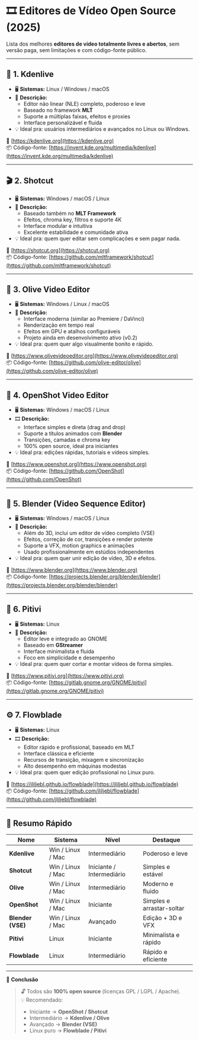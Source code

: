 # 🎞️ Editores de Vídeo Open Source (2025)

Lista dos melhores **editores de vídeo totalmente livres e abertos**, sem versão paga, sem limitações e com código-fonte público.

---

## 🧩 **1. Kdenlive**

- 🖥️ **Sistemas:** Linux / Windows / macOS  
- 🧠 **Descrição:**
  - Editor não linear (NLE) completo, poderoso e leve  
  - Baseado no framework **MLT**  
  - Suporte a múltiplas faixas, efeitos e proxies  
  - Interface personalizável e fluida  
- 💡 Ideal pra: usuários intermediários e avançados no Linux ou Windows.

🔗 [https://kdenlive.org](https://kdenlive.org)  
📦 Código-fonte: [https://invent.kde.org/multimedia/kdenlive](https://invent.kde.org/multimedia/kdenlive)

---

## 🎬 **2. Shotcut**

- 🖥️ **Sistemas:** Windows / macOS / Linux  
- 🎥 **Descrição:**
  - Baseado também no **MLT Framework**  
  - Efeitos, chroma key, filtros e suporte 4K  
  - Interface modular e intuitiva  
  - Excelente estabilidade e comunidade ativa  
- 💡 Ideal pra: quem quer editar sem complicações e sem pagar nada.

🔗 [https://shotcut.org](https://shotcut.org)  
📦 Código-fonte: [https://github.com/mltframework/shotcut](https://github.com/mltframework/shotcut)

---

## 🧰 **3. Olive Video Editor**

- 🖥️ **Sistemas:** Windows / Linux / macOS  
- 🧠 **Descrição:**
  - Interface moderna (similar ao Premiere / DaVinci)  
  - Renderização em tempo real  
  - Efeitos em GPU e atalhos configuráveis  
  - Projeto ainda em desenvolvimento ativo (v0.2)  
- 💡 Ideal pra: quem quer algo visualmente bonito e rápido.

🔗 [https://www.olivevideoeditor.org](https://www.olivevideoeditor.org)  
📦 Código-fonte: [https://github.com/olive-editor/olive](https://github.com/olive-editor/olive)

---

## 🧱 **4. OpenShot Video Editor**

- 🖥️ **Sistemas:** Windows / macOS / Linux  
- 🎞️ **Descrição:**
  - Interface simples e direta (drag and drop)  
  - Suporte a títulos animados com **Blender**  
  - Transições, camadas e chroma key  
  - 100% open source, ideal pra iniciantes  
- 💡 Ideal pra: edições rápidas, tutoriais e vídeos simples.

🔗 [https://www.openshot.org](https://www.openshot.org)  
📦 Código-fonte: [https://github.com/OpenShot](https://github.com/OpenShot)

---

## 🎨 **5. Blender (Video Sequence Editor)**

- 🖥️ **Sistemas:** Windows / macOS / Linux  
- 🧠 **Descrição:**
  - Além do 3D, inclui um editor de vídeo completo (VSE)  
  - Efeitos, correção de cor, transições e render potente  
  - Suporte a VFX, motion graphics e animações  
  - Usado profissionalmente em estúdios independentes  
- 💡 Ideal pra: quem quer unir edição de vídeo, 3D e efeitos.

🔗 [https://www.blender.org](https://www.blender.org)  
📦 Código-fonte: [https://projects.blender.org/blender/blender](https://projects.blender.org/blender/blender)

---

## 🧩 **6. Pitivi**

- 🖥️ **Sistemas:** Linux  
- 🎥 **Descrição:**
  - Editor leve e integrado ao GNOME  
  - Baseado em **GStreamer**  
  - Interface minimalista e fluida  
  - Foco em simplicidade e desempenho  
- 💡 Ideal pra: quem quer cortar e montar vídeos de forma simples.

🔗 [https://www.pitivi.org](https://www.pitivi.org)  
📦 Código-fonte: [https://gitlab.gnome.org/GNOME/pitivi](https://gitlab.gnome.org/GNOME/pitivi)

---

## ⚙️ **7. Flowblade**

- 🖥️ **Sistemas:** Linux  
- 🎞️ **Descrição:**
  - Editor rápido e profissional, baseado em MLT  
  - Interface clássica e eficiente  
  - Recursos de transição, mixagem e sincronização  
  - Alto desempenho em máquinas modestas  
- 💡 Ideal pra: quem quer edição profissional no Linux puro.

🔗 [https://jliljebl.github.io/flowblade](https://jliljebl.github.io/flowblade)  
📦 Código-fonte: [https://github.com/jliljebl/flowblade](https://github.com/jliljebl/flowblade)

---

## 🧾 **Resumo Rápido**

| Nome | Sistema | Nível | Destaque |
|------|----------|--------|-----------|
| **Kdenlive** | Win / Linux / Mac | Intermediário | Poderoso e leve |
| **Shotcut** | Win / Linux / Mac | Iniciante / Intermediário | Simples e estável |
| **Olive** | Win / Linux / Mac | Intermediário | Moderno e fluido |
| **OpenShot** | Win / Linux / Mac | Iniciante | Simples e arrastar-soltar |
| **Blender (VSE)** | Win / Linux / Mac | Avançado | Edição + 3D e VFX |
| **Pitivi** | Linux | Iniciante | Minimalista e rápido |
| **Flowblade** | Linux | Intermediário | Rápido e eficiente |

---

📘 **Conclusão**
> 🔓 Todos são **100% open source** (licenças GPL / LGPL / Apache).  
> 💡 Recomendado:  
> - Iniciante → **OpenShot / Shotcut**  
> - Intermediário → **Kdenlive / Olive**  
> - Avançado → **Blender (VSE)**  
> - Linux puro → **Flowblade / Pitivi**

